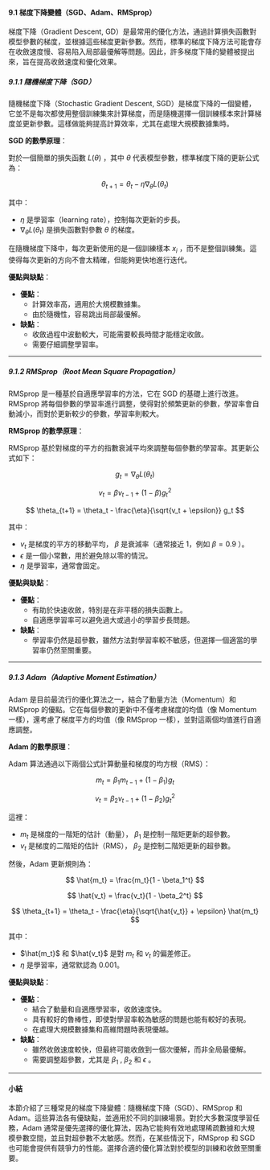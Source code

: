 

#### **9.1 梯度下降變體（SGD、Adam、RMSprop）**

梯度下降（Gradient Descent, GD）是最常用的優化方法，通過計算損失函數對模型參數的梯度，並根據這些梯度更新參數。然而，標準的梯度下降方法可能會存在收斂速度慢、容易陷入局部最優解等問題。因此，許多梯度下降的變體被提出來，旨在提高收斂速度和優化效果。

##### **9.1.1 隨機梯度下降（SGD）**

隨機梯度下降（Stochastic Gradient Descent, SGD）是梯度下降的一個變體，它並不是每次都使用整個訓練集來計算梯度，而是隨機選擇一個訓練樣本來計算梯度並更新參數。這樣做能夠提高計算效率，尤其在處理大規模數據集時。

**SGD 的數學原理**：

對於一個簡單的損失函數  $L(\theta)$ ，其中  $\theta$  代表模型參數，標準梯度下降的更新公式為：


$$
\theta_{t+1} = \theta_t - \eta \nabla_\theta L(\theta_t)
$$


其中：
-  $\eta$  是學習率（learning rate），控制每次更新的步長。
-  $\nabla_\theta L(\theta_t)$  是損失函數對參數  $\theta$  的梯度。

在隨機梯度下降中，每次更新使用的是一個訓練樣本  $x_i$ ，而不是整個訓練集。這使得每次更新的方向不會太精確，但能夠更快地進行迭代。

**優點與缺點**：
- **優點**：
  - 計算效率高，適用於大規模數據集。
  - 由於隨機性，容易跳出局部最優解。
- **缺點**：
  - 收斂過程中波動較大，可能需要較長時間才能穩定收斂。
  - 需要仔細調整學習率。

---

##### **9.1.2 RMSprop（Root Mean Square Propagation）**

RMSprop 是一種基於自適應學習率的方法，它在 SGD 的基礎上進行改進。RMSprop 將每個參數的學習率進行調整，使得對於頻繁更新的參數，學習率會自動減小，而對於更新較少的參數，學習率則較大。

**RMSprop 的數學原理**：

RMSprop 基於對梯度的平方的指數衰減平均來調整每個參數的學習率。其更新公式如下：


$$
g_t = \nabla_\theta L(\theta_t)
$$


$$
v_t = \beta v_{t-1} + (1 - \beta) g_t^2
$$


$$
\theta_{t+1} = \theta_t - \frac{\eta}{\sqrt{v_t + \epsilon}} g_t
$$


其中：
-  $v_t$  是梯度的平方的移動平均， $\beta$  是衰減率（通常接近 1，例如  $\beta = 0.9$ ）。
-  $\epsilon$  是一個小常數，用於避免除以零的情況。
-  $\eta$  是學習率，通常會固定。

**優點與缺點**：
- **優點**：
  - 有助於快速收斂，特別是在非平穩的損失函數上。
  - 自適應學習率可以避免過大或過小的學習步長問題。
- **缺點**：
  - 學習率仍然是超參數，雖然方法對學習率較不敏感，但選擇一個適當的學習率仍然至關重要。

---

##### **9.1.3 Adam（Adaptive Moment Estimation）**

Adam 是目前最流行的優化算法之一，結合了動量方法（Momentum）和 RMSprop 的優點。它在每個參數的更新中不僅考慮梯度的均值（像 Momentum 一樣），還考慮了梯度平方的均值（像 RMSprop 一樣），並對這兩個均值進行自適應調整。

**Adam 的數學原理**：

Adam 算法通過以下兩個公式計算動量和梯度的均方根（RMS）：


$$
m_t = \beta_1 m_{t-1} + (1 - \beta_1) g_t
$$


$$
v_t = \beta_2 v_{t-1} + (1 - \beta_2) g_t^2
$$


這裡：
-  $m_t$  是梯度的一階矩的估計（動量）， $\beta_1$  是控制一階矩更新的超參數。
-  $v_t$  是梯度的二階矩的估計（RMS）， $\beta_2$  是控制二階矩更新的超參數。

然後，Adam 更新規則為：


$$
\hat{m_t} = \frac{m_t}{1 - \beta_1^t}
$$


$$
\hat{v_t} = \frac{v_t}{1 - \beta_2^t}
$$


$$
\theta_{t+1} = \theta_t - \frac{\eta}{\sqrt{\hat{v_t}} + \epsilon} \hat{m_t}
$$


其中：
-  $\hat{m_t}$  和  $\hat{v_t}$  是對  $m_t$  和  $v_t$  的偏差修正。
-  $\eta$  是學習率，通常默認為 0.001。

**優點與缺點**：
- **優點**：
  - 結合了動量和自適應學習率，收斂速度快。
  - 具有較好的魯棒性，即使對學習率較為敏感的問題也能有較好的表現。
  - 在處理大規模數據集和高維問題時表現優越。
- **缺點**：
  - 雖然收斂速度較快，但最終可能收斂到一個次優解，而非全局最優解。
  - 需要調整超參數，尤其是  $\beta_1$ ,  $\beta_2$  和  $\epsilon$ 。

---

#### **小結**

本節介紹了三種常見的梯度下降變體：隨機梯度下降（SGD）、RMSprop 和 Adam。這些算法各有優缺點，並適用於不同的訓練場景。對於大多數深度學習任務，Adam 通常是優先選擇的優化算法，因為它能夠有效地處理稀疏數據和大規模參數空間，並且對超參數不太敏感。然而，在某些情況下，RMSprop 和 SGD 也可能會提供有競爭力的性能。選擇合適的優化算法對於模型的訓練和收斂至關重要。